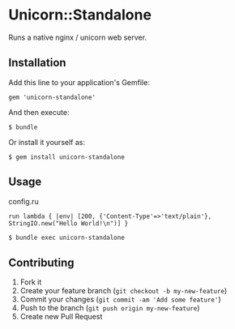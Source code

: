 # Unicorn::Standalone

Runs a native nginx / unicorn web server.

## Installation

Add this line to your application's Gemfile:

    gem 'unicorn-standalone'

And then execute:

    $ bundle

Or install it yourself as:

    $ gem install unicorn-standalone

## Usage


config.ru
```
run lambda { |env| [200, {'Content-Type'=>'text/plain'}, StringIO.new("Hello World!\n")] }
```

```bash
$ bundle exec unicorn-standalone
```

## Contributing

1. Fork it
2. Create your feature branch (`git checkout -b my-new-feature`)
3. Commit your changes (`git commit -am 'Add some feature'`)
4. Push to the branch (`git push origin my-new-feature`)
5. Create new Pull Request
